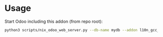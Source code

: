 # Usage

Start Odoo including this addon (from repo root):

```bash
python3 scripts/nix_odoo_web_server.py --db-name mydb --addon l10n_gcc_invoice
```

